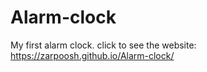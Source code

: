# Alarm-clock
My first alarm clock.
click to see the website: https://zarpoosh.github.io/Alarm-clock/
